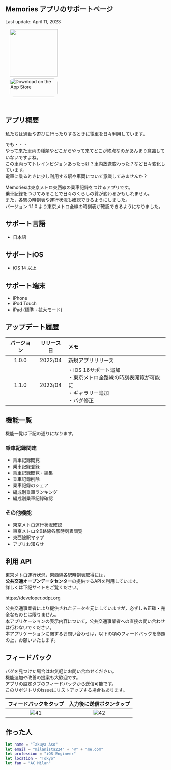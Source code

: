 ## Memories アプリのサポートページ

Last update: April 11, 2023

　<img src="https://user-images.githubusercontent.com/8732417/150129251-f82bed44-ab99-4a53-b544-83df97159c40.png" width="150"><BR>
　<a href="https://apps.apple.com/jp/app/memories-%E4%B9%97%E8%BB%8A%E8%A8%98%E9%8C%B2%E3%82%A2%E3%83%97%E3%83%AA/id1616337665" style="display: inline-block; overflow: hidden; border-top-left-radius: 13px; border-top-right-radius: 13px; border-bottom-right-radius: 13px; border-bottom-left-radius: 13px; width: 150px; height: 83px;"><img src="https://tools.applemediaservices.com/api/badges/download-on-the-app-store/black/ja-jp?size=250x83&amp;releaseDate=1627603200&h=67f860c8a4424c97a47065fb78d09e10" alt="Download on the App Store" style="border-top-left-radius: 13px; border-top-right-radius: 13px; border-bottom-right-radius: 13px; border-bottom-left-radius: 13px; width: 150px; height: 60px;"></a>

## アプリ概要

私たちは通勤や遊びに行ったりするときに電車を日々利用しています。

でも・・・  
やって来た車両の種類やどこからやって来てどこが終点なのかあんまり意識していないですよね。  
この車両ってトレインビジョンあったっけ？車内放送変わった？など日々変化しています。  
電車に乗るときに少し利用する駅や車両について意識してみませんか？  

Memoriesは東京メトロ東西線の乗車記録をつけるアプリです。  
乗車記録をつけてみることで日々のくらしの質が変わるかもしれません。  
また，各駅の時刻表や運行状況も確認できるようにしました。  
バージョン 1.1.0 より東京メトロ全線の時刻表が確認できるようになりました。  

## サポート言語

* 日本語

## サポートiOS

* iOS 14 以上

## サポート端末

* iPhone
* iPod Touch
* iPad (標準・拡大モード)

## アップデート履歴

|バージョン|リリース日|メモ|
|:--:|:--:|:--|
|1.0.0|2022/04|新規アプリリリース|
|1.1.0|2023/04|・iOS 16サポート追加<BR>・東京メトロ全路線の時刻表閲覧が可能に<BR>・ギャラリー追加<BR>・バグ修正|

## 機能一覧

機能一覧は下記の通りになります。

### 乗車記録関連

* 乗車記録閲覧
* 乗車記録登録
* 乗車記録閲覧・編集
* 乗車記録削除
* 乗車記録のシェア
* 編成別乗車ランキング
* 編成別乗車記録確認

### その他機能

* 東京メトロ運行状況確認
* 東京メトロ全9路線各駅時刻表閲覧
* 東西線駅マップ
* アプリお知らせ

## 利用 API
  
東京メトロ運行状況，東西線各駅時刻表取得には，  
**公共交通オープンデータセンター**の提供するAPIを利用しています。  
詳しくは下記サイトをご覧ください。
  
https://developer.odpt.org

公共交通事業者により提供されたデータを元にしていますが，必ずしも正確・完全なものとは限りません。  
本アプリケーションの表示内容について，公共交通事業者への直接の問い合わせは行わないでください。  
本アプリケーションに関するお問い合わせは，以下の項のフィードバックを参照の上，お願いいたします。  

## フィードバック

バグを見つけた場合はお気軽にお問い合わせください。  
機能追加や改善の提案も大歓迎です。  
アプリの設定タブのフィードバックから送信可能です。  
このリポジトリのissueにリストアップする場合もあります。

|フィードバックをタップ|入力後に送信ボタンタップ|
|:--:|:--:|
|![41](https://user-images.githubusercontent.com/8732417/230921948-9b9667bb-cf32-48eb-9f98-dafdb8bc7a77.png)|![42](https://user-images.githubusercontent.com/8732417/230922000-eba29c7b-8396-4113-af34-d0ae3ab1967d.png)|


## 作った人

```swift
let name = "Takuya Aso"
let email = "milanista224" + "@" + "me.com"
let profession = "iOS Engineer"
let location = "Tokyo"
let fan = "AC Milan"
```  
